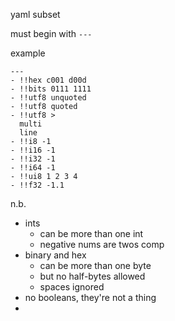 yaml subset

must begin with `---`

example

```
---
- !!hex c001 d00d
- !!bits 0111 1111
- !!utf8 unquoted
- !!utf8 quoted
- !!utf8 >
  multi
  line
- !!i8 -1
- !!i16 -1
- !!i32 -1
- !!i64 -1
- !!ui8 1 2 3 4
- !!f32 -1.1
```

n.b.

* ints
  * can be more than one int
  * negative nums are twos comp
* binary and hex
  * can be more than one byte
  * but no half-bytes allowed
  * spaces ignored
* no booleans, they're not a thing
*
